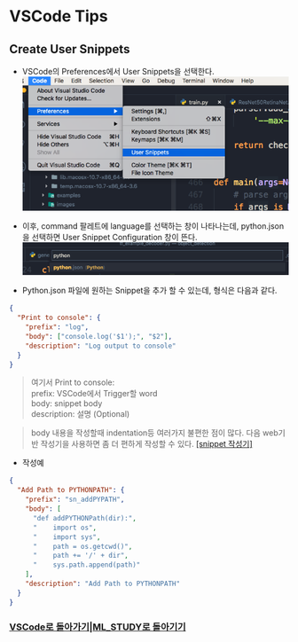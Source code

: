 # VSCode Tips

## Create User Snippets

- VSCode의 Preferences에서 User Snippets을 선택한다.
  ![Preferences](https://github.com/elemag1414/ML_STUDY/blob/master/VSCode/Snippet_Config.png)

- 이후, command 팔레트에 language를 선택하는 창이 나타나는데,
  python.json을 선택하면 User Snippet Configuration 창이 뜬다.
  ![CommandPallet](https://github.com/elemag1414/ML_STUDY/blob/master/VSCode/command_pallet_language.png)

- Python.json 파일에 원하는 Snippet을 추가 할 수 있는데,
  형식은 다음과 같다.

```json
{
  "Print to console": {
    "prefix": "log",
    "body": ["console.log('$1');", "$2"],
    "description": "Log output to console"
  }
}
```

> 여기서
> Print to console: <br>
> prefix: VSCode에서 Trigger할 word <br>
> body: snippet body <br>
> description: 설명 (Optional) <br>

> body 내용을 작성할때 indentation등 여러가지 불편한 점이 많다.
> 다음 web기반 작성기을 사용하면 좀 더 편하게 작성할 수 있다.
> [[snippet 작성기]](https://snippet-generator.app/)

- 작성예

```json
{
  "Add Path to PYTHONPATH": {
    "prefix": "sn_addPYPATH",
    "body": [
      "def addPYTHONPath(dir):",
      "    import os",
      "    import sys",
      "    path = os.getcwd()",
      "    path += '/' + dir",
      "    sys.path.append(path)"
    ],
    "description": "Add Path to PYTHONPATH"
  }
}
```

### [VSCode로 돌아가기](https://github.com/elemag1414/ML_STUDY/tree/master/VSCode)|[ML_STUDY로 돌아기기](https://github.com/elemag1414/ML_STUDY)
